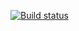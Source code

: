 [![Build status](https://ci.appveyor.com/api/projects/status/ecplnreb5mxricxm/branch/main?svg=true)](https://ci.appveyor.com/project/Bybalesh/patterns-2/branch/main)
